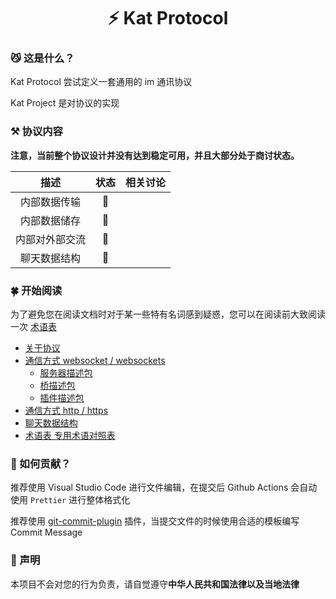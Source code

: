 <h1 align="center">⚡️ Kat Protocol</h1>

### 😼 这是什么？

Kat Protocol 尝试定义一套通用的 im 通讯协议

Kat Project 是对协议的实现

### ⚒️ 协议内容

**注意，当前整个协议设计并没有达到稳定可用，并且大部分处于商讨状态。**

<div align=center>

|       描述       | 状态 | 相关讨论 |
| :--------------: | :--: | :------: |
|   内部数据传输   |  🚧  |          |
|   内部数据储存   |  🚧  |          |
|  内部对外部交流  |  🚧  |          |
| 聊天数据结构 |  🚧  |          |

</div>

### 🍀 开始阅读

为了避免您在阅读文档时对于某一些特有名词感到疑惑，您可以在阅读前大致阅读一次 [术语表](./terminology.md)

- [关于协议](./protocol.md)
- [通信方式 websocket / websockets](./websocket/websocket.md)
  - [服务器描述包](./websocket/description/server.md)
  - [桥描述包](./websocket/description/bridge.md)
  - [插件描述包](./websocket/description/plugin.md)
- [通信方式 http / https](./http/http.md)
- [聊天数据结构](./unimessage/README.md)
- [术语表 专用术语对照表](./terminology.md)

### 📝 如何贡献？

推荐使用 Visual Studio Code 进行文件编辑，在提交后 Github Actions 会自动使用 `Prettier` 进行整体格式化

推荐使用 [git-commit-plugin](https://marketplace.visualstudio.com/items?itemName=redjue.git-commit-plugin) 插件，当提交文件的时候使用合适的模板编写 Commit Message

### 🍉 声明

本项目不会对您的行为负责，请自觉遵守**中华人民共和国法律以及当地法律**
